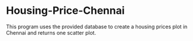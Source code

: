 # Housing-Price-Chennai
This program uses the provided database to create a housing prices plot in Chennai and returns one scatter plot.
